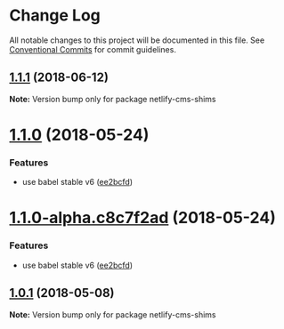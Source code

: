 # Change Log

All notable changes to this project will be documented in this file.
See [Conventional Commits](https://conventionalcommits.org) for commit guidelines.

<a name="1.1.1"></a>
## [1.1.1](https://github.com/ekoeryanto/netlify-cms-widgets/compare/netlify-cms-shims@1.1.0...netlify-cms-shims@1.1.1) (2018-06-12)




**Note:** Version bump only for package netlify-cms-shims

<a name="1.1.0"></a>
# [1.1.0](https://github.com/ekoeryanto/netlify-cms-widgets/compare/netlify-cms-shims@1.0.1...netlify-cms-shims@1.1.0) (2018-05-24)


### Features

* use babel stable v6 ([ee2bcfd](https://github.com/ekoeryanto/netlify-cms-widgets/commit/ee2bcfd))




<a name="1.1.0-alpha.c8c7f2ad"></a>
# [1.1.0-alpha.c8c7f2ad](https://github.com/ekoeryanto/netlify-cms-widgets/compare/netlify-cms-shims@1.0.1...netlify-cms-shims@1.1.0-alpha.c8c7f2ad) (2018-05-24)


### Features

* use babel stable v6 ([ee2bcfd](https://github.com/ekoeryanto/netlify-cms-widgets/commit/ee2bcfd))




<a name="1.0.1"></a>
## [1.0.1](https://github.com/ekoeryanto/netlify-cms-widgets/compare/netlify-cms-shims@1.0.0...netlify-cms-shims@1.0.1) (2018-05-08)




**Note:** Version bump only for package netlify-cms-shims
